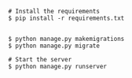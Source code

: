 
    # Install the requirements
    $ pip install -r requirements.txt


    $ python manage.py makemigrations
    $ python manage.py migrate
    
    # Start the server
    $ python manage.py runserver
    